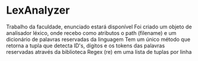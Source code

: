 # LexAnalyzer

Trabalho da faculdade, enunciado estará disponível
Foi criado um objeto de analisador léxico, onde recebo como atributos o path (filename) e um dicionário de palavras reservadas da linguagem
Tem um único método que retorna a tupla que detecta ID's, dígitos e os tokens das palavras reservadas através da biblioteca Regex (re) em uma lista de tuplas por linha